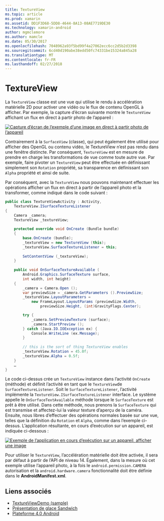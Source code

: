 ```yaml
---
title: TextureView
ms.topic: article
ms.prod: xamarin
ms.assetid: DD1F3D68-5DD8-4644-8A13-08AE7719DE30
ms.technology: xamarin-android
author: mgmclemore
ms.author: mamcle
ms.date: 05/30/2017
ms.openlocfilehash: 7048962a93f5bd99f4a27062ecc6cc2d5b2d3398
ms.sourcegitcommit: 6cd40d190abe38edd50fc74331be15324a845a28
ms.translationtype: MT
ms.contentlocale: fr-FR
ms.lasthandoff: 02/27/2018
---
```

# <a name="textureview"></a>TextureView

La `TextureView` classe est une vue qui utilise le rendu à accélération matérielle 2D pour activer une vidéo ou le flux de contenu OpenGL à afficher. Par exemple, la capture d’écran suivante montre le `TextureView` affichant un flux en direct à partir photo de l’appareil :

[![Capture d’écran de l’exemple d’une image en direct à partir photo de l’appareil](texture-view-images/22-textureviewcamera.png)](texture-view-images/22-textureviewcamera.png)

Contrairement à la `SurfaceView` (classe), qui peut également être utilisé pour afficher des OpenGL ou contenu vidéo, le TextureView n’est pas rendu dans une fenêtre distincte.
Par conséquent, `TextureView` est en mesure de prendre en charge les transformations de vue comme toute autre vue. Par exemple, faire pivoter un `TextureView` peut être effectuée en définissant simplement son `Rotation` propriété, sa transparence en définissant son `Alpha` propriété et ainsi de suite.

Par conséquent, avec la `TextureView` nous pouvons maintenant effectuer les opérations afficher un flux en direct à partir de l’appareil photo et la transformer, comme indiqué dans le code suivant :

```csharp
public class TextureViewActivity : Activity,
    TextureView.ISurfaceTextureListener
{
    Camera _camera;
    TextureView _textureView;
       
    protected override void OnCreate (Bundle bundle)
    {
        base.OnCreate (bundle);
        _textureView = new TextureView (this);
        _textureView.SurfaceTextureListener = this;
           
        SetContentView (_textureView);
    }
       
    public void OnSurfaceTextureAvailable (
        Android.Graphics.SurfaceTexture surface,
        int width, int height)
    {
        _camera = Camera.Open ();
        var previewSize = _camera.GetParameters ().PreviewSize;
        _textureView.LayoutParameters =
            new FrameLayout.LayoutParams (previewSize.Width,
                previewSize.Height, (int)GravityFlags.Center);

        try {
            _camera.SetPreviewTexture (surface);
            _camera.StartPreview ();
        } catch (Java.IO.IOException ex) {
            Console.WriteLine (ex.Message);
        }
           
        // this is the sort of thing TextureView enables
        _textureView.Rotation = 45.0f;
        _textureView.Alpha = 0.5f;
    }
    …
}
```

Le code ci-dessus crée un `TextureView` instance dans l’activité `OnCreate` (méthode) et définit l’activité en tant que le `TextureView`de `SurfaceTextureListener`. Soit le `SurfaceTextureListener`, l’activité implémente la `TextureView.ISurfaceTextureListener` interface. Le système appelle le `OnSurfaceTextAvailable` méthode lorsque le `SurfaceTexture` est prêt à être utilisé. Dans cette méthode, nous prenons la `SurfaceTexture` qui est transmise et affectez-lui la valeur texture d’aperçu de la caméra. Ensuite, nous libres d’effectuer des opérations normales basée sur une vue, telles que la définition du `Rotation` et `Alpha`, comme dans l’exemple ci-dessus. L’application résultante, en cours d’exécution sur un appareil, est indiquée ci-dessous :

[![Exemple de l’application en cours d’exécution sur un appareil, afficher une image](texture-view-images/17-textureviewdemo.png)](texture-view-images/17-textureviewdemo.png)

Pour utiliser le `TextureView`, l’accélération matérielle doit être activée, il sera par défaut à partir de l’API de niveau 14. Également, dans la mesure où cet exemple utilise l’appareil photo, à la fois le `android.permission.CAMERA` autorisation et la `android.hardware.camera` fonctionnalité doit être définie dans le **AndroidManifest.xml**.



## <a name="related-links"></a>Liens associés

- [TextureViewDemo (sample)](https://developer.xamarin.com/samples/monodroid/TextureViewDemo/)
- [Présentation de glace Sandwich](http://www.android.com/about/ice-cream-sandwich/)
- [Plateforme 4.0 Android](http://developer.android.com/sdk/android-4.0.html)
